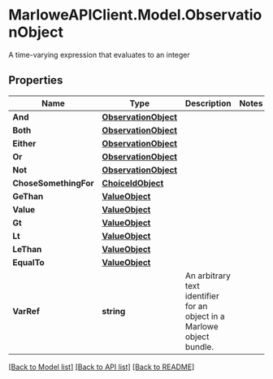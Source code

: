 # MarloweAPIClient.Model.ObservationObject
A time-varying expression that evaluates to an integer

## Properties

Name | Type | Description | Notes
------------ | ------------- | ------------- | -------------
**And** | [**ObservationObject**](ObservationObject.md) |  | 
**Both** | [**ObservationObject**](ObservationObject.md) |  | 
**Either** | [**ObservationObject**](ObservationObject.md) |  | 
**Or** | [**ObservationObject**](ObservationObject.md) |  | 
**Not** | [**ObservationObject**](ObservationObject.md) |  | 
**ChoseSomethingFor** | [**ChoiceIdObject**](ChoiceIdObject.md) |  | 
**GeThan** | [**ValueObject**](ValueObject.md) |  | 
**Value** | [**ValueObject**](ValueObject.md) |  | 
**Gt** | [**ValueObject**](ValueObject.md) |  | 
**Lt** | [**ValueObject**](ValueObject.md) |  | 
**LeThan** | [**ValueObject**](ValueObject.md) |  | 
**EqualTo** | [**ValueObject**](ValueObject.md) |  | 
**VarRef** | **string** | An arbitrary text identifier for an object in a Marlowe object bundle. | 

[[Back to Model list]](../README.md#documentation-for-models) [[Back to API list]](../README.md#documentation-for-api-endpoints) [[Back to README]](../README.md)

